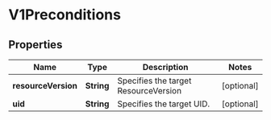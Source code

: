 
# V1Preconditions

## Properties
Name | Type | Description | Notes
------------ | ------------- | ------------- | -------------
**resourceVersion** | **String** | Specifies the target ResourceVersion |  [optional]
**uid** | **String** | Specifies the target UID. |  [optional]




